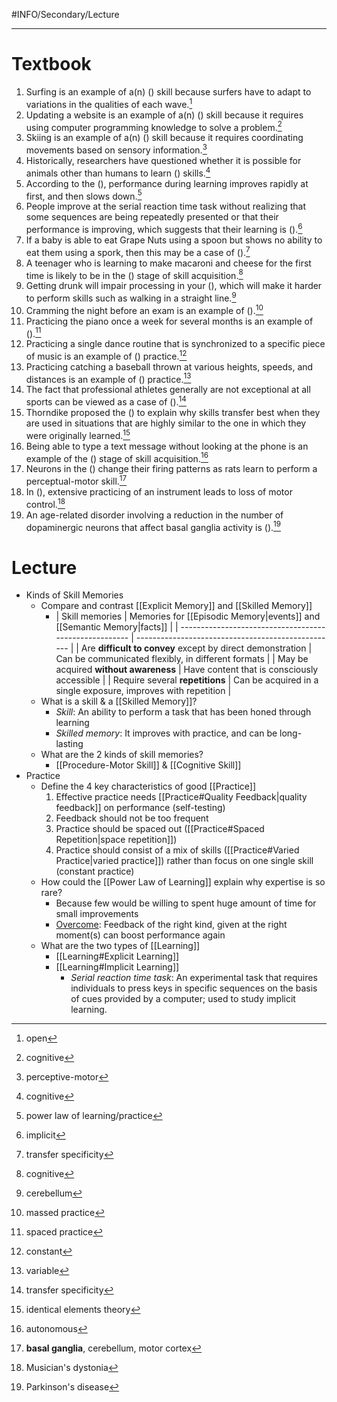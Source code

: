 #INFO/Secondary/Lecture 

---

# Textbook

1. Surfing is an example of a(n) () skill because surfers have to adapt to variations in the qualities of each wave.[^1]
2. Updating a website is an example of a(n) () skill because it requires using computer programming knowledge to solve a problem.[^2]
3. Skiing is an example of a(n) () skill because it requires coordinating movements based on sensory information.[^3]
4. Historically, researchers have questioned whether it is possible for animals other than humans to learn () skills.[^4]
5. According to the (), performance during learning improves rapidly at first, and then slows down.[^5]
6. People improve at the serial reaction time task without realizing that some sequences are being repeatedly presented or that their performance is improving, which suggests that their learning is ().[^6]
7. If a baby is able to eat Grape Nuts using a spoon but shows no ability to eat them using a spork, then this may be a case of ().[^7]
8. A teenager who is learning to make macaroni and cheese for the first time is likely to be in the () stage of skill acquisition.[^8]
9. Getting drunk will impair processing in your (), which will make it harder to perform skills such as walking in a straight line.[^9]
10. Cramming the night before an exam is an example of ().[^10]
11. Practicing the piano once a week for several months is an example of ().[^11]
12. Practicing a single dance routine that is synchronized to a specific piece of music is an example of () practice.[^12]
13. Practicing catching a baseball thrown at various heights, speeds, and distances is an example of () practice.[^13]
14. The fact that professional athletes generally are not exceptional at all sports can be viewed as a case of ().[^14]
15. Thorndike proposed the () to explain why skills transfer best when they are used in situations that are highly similar to the one in which they were originally learned.[^15]
16. Being able to type a text message without looking at the phone is an example of the () stage of skill acquisition.[^16]
17. Neurons in the () change their firing patterns as rats learn to perform a perceptual-motor skill.[^17]
18. In (), extensive practicing of an instrument leads to loss of motor control.[^18]
19. An age-related disorder involving a reduction in the number of dopaminergic neurons that affect basal ganglia activity is ().[^19]


# Lecture

- Kinds of Skill Memories
    - Compare and contrast [[Explicit Memory]] and [[Skilled Memory]]
        - | Skill memories                                         | Memories for [[Episodic Memory\|events]] and [[Semantic Memory\|facts]]                     |
        | ------------------------------------------------------ | -------------------------------------------------- |
        | Are **difficult to convey** except by direct demonstration | Can be communicated flexibly, in different formats |
        | May be acquired **without awareness**                      | Have content that is consciously accessible        |
        | Require several **repetitions**                            | Can be acquired in a single exposure, improves with repetition               |
    - What is a skill & a [[Skilled Memory]]?
        - *Skill*: An ability to perform a task that has been honed through learning
        - *Skilled memory*: It improves with practice, and can be long-lasting
    - What are the 2 kinds of skill memories?
        - [[Procedure-Motor Skill]] & [[Cognitive Skill]]
- Practice
    - Define the 4 key characteristics of good [[Practice]]
        1. Effective practice needs [[Practice#Quality Feedback|quality feedback]] on performance (self-testing)
        2. Feedback should not be too frequent
        3. Practice should be spaced out ([[Practice#Spaced Repetition|space repetition]])
        4. Practice should consist of a mix of skills ([[Practice#Varied Practice|varied practice]]) rather than focus on one single skill (constant practice)
    - How could the [[Power Law of Learning]] explain why expertise is so rare?
        - Because few would be willing to spent huge amount of time for small improvements
        - <u>Overcome</u>: Feedback of the right kind, given at the right moment(s) can boost performance again
    - What are the two types of [[Learning]]
        - [[Learning#Explicit Learning]]
        - [[Learning#Implicit Learning]]
            - *Serial reaction time task*:  An experimental task that requires individuals to press keys in specific sequences on the basis of cues provided by a computer; used to study implicit learning.

[^1]: open
[^2]: cognitive
[^3]: perceptive-motor
[^4]: cognitive
[^5]: power law of learning/practice
[^6]: implicit
[^7]: transfer specificity
[^8]: cognitive
[^9]: cerebellum
[^10]: massed practice
[^11]: spaced practice
[^12]: constant
[^13]: variable
[^14]: transfer specificity
[^15]: identical elements theory
[^16]: autonomous
[^17]: **basal ganglia**, cerebellum, motor cortex
[^18]: Musician's dystonia
[^19]: Parkinson's disease
